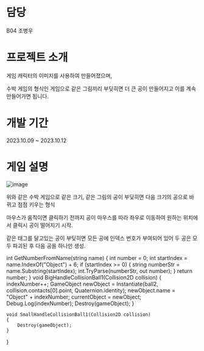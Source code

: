 # 담당
B04 조병우
# 프로젝트 소개
게임 캐릭터의 이미지를 사용하여 만들어졌으며,

수박 게임의 형식인 게임으로 같은 그림끼리 부딪히면 더 큰 공이 만들어지고 이를 계속 만들어가면 됩니다.

# 개발 기간
2023.10.09 ~ 2023.10.12


# 게임 설명
![image](https://github.com/Nightshadow0911/suikagame/assets/99133865/9eca24c2-81fc-49c7-b75b-92e330792381)

위와 같은 수박 게임으로 같은 크기, 같은 그림의 공이 부딪히면 다음 크기의 공으로 바뀌고 점점 키우는 형식

마우스가 움직이면 클릭하기 전까지 공이 마우스를 따라 좌우로 이동하여 원하는 위치에서 클릭시 공이 떨어지기 시작.

같은 태그를 달고있는 공이 부딪히면 모든 공에 인덱스 번호가 부여되어 있어 두 공은 모두 파괴된 후 다음 공을 하나만 생성.

    
int GetNumberFromName(string name)
    {
        int number = 0;
        int startIndex = name.IndexOf("Object") + 6;
        if (startIndex >= 0)
        {
            string numberStr = name.Substring(startIndex);
            int.TryParse(numberStr, out number);
        }
        return number;
    }
    void BigHandleCollisionBall1(Collision2D collision)
    {
        indexNumber++;
        GameObject newObject = Instantiate(ball2, collision.contacts[0].point, Quaternion.identity);
        newObject.name = "Object" + indexNumber;
        currentObject = newObject;
        Debug.Log(indexNumber);
        Destroy(gameObject);
    }

    void SmallHandleCollisionBall1(Collision2D collision)
    {
        Destroy(gameObject);
    }
}



